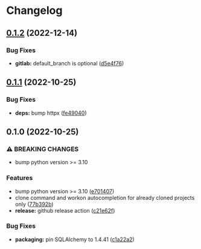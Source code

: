 # Changelog

## [0.1.2](https://github.com/chassing/pyworkon/compare/v0.1.1...v0.1.2) (2022-12-14)


### Bug Fixes

* **gitlab:** default_branch is optional ([d5e4f76](https://github.com/chassing/pyworkon/commit/d5e4f76a88f4693df02ed1ce4b2181ab2de2b643))

## [0.1.1](https://github.com/chassing/pyworkon/compare/v0.1.0...v0.1.1) (2022-10-25)


### Bug Fixes

* **deps:** bump httpx ([fe49040](https://github.com/chassing/pyworkon/commit/fe4904006ea1c0ec633a145267d5280fdc6fab59))

## 0.1.0 (2022-10-25)


### ⚠ BREAKING CHANGES

* bump python version >= 3.10

### Features

* bump python version >= 3.10 ([e701407](https://github.com/chassing/pyworkon/commit/e701407153042f984d01c3974667ee2f941f78e3))
* clone command and workon autocompletion for already cloned projects only ([77b392b](https://github.com/chassing/pyworkon/commit/77b392bf201973b9bfc16b7d8ea5720c913ed77f))
* **release:** github release action ([c21e62f](https://github.com/chassing/pyworkon/commit/c21e62f76f7a658b49bd331fe3da5ac07f7212b3))


### Bug Fixes

* **packaging:** pin SQLAlchemy to 1.4.41 ([c1a22a2](https://github.com/chassing/pyworkon/commit/c1a22a2c96d420b5403bda207d111699a09e7da4))
